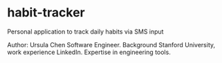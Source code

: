 # habit-tracker
Personal application to track daily habits via SMS input

Author: Ursula Chen
Software Engineer. Background Stanford University, work experience LinkedIn. Expertise in engineering tools.

